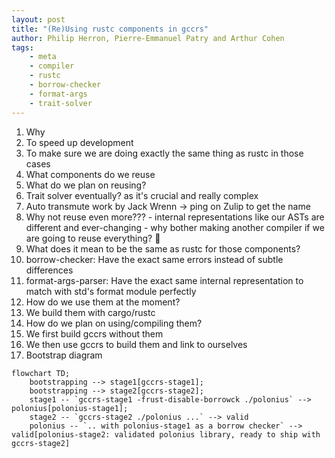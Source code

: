 ```yaml
---
layout: post
title: "(Re)Using rustc components in gccrs"
author: Philip Herron, Pierre-Emmanuel Patry and Arthur Cohen
tags:
    - meta
    - compiler
    - rustc
    - borrow-checker
    - format-args
    - trait-solver
---
```


1. Why
  1. To speed up development
  2. To make sure we are doing exactly the same thing as rustc in those cases
2. What components do we reuse
3. What do we plan on reusing?
  1. Trait solver eventually? as it's crucial and really complex
  2. Auto transmute work by Jack Wrenn -> ping on Zulip to get the name
  3. Why not reuse even more???
    - internal representations like our ASTs are different and ever-changing
    - why bother making another compiler if we are going to reuse everything? :eyes:
4. What does it mean to be the same as rustc for those components?
  1. borrow-checker: Have the exact same errors instead of subtle differences
  2. format-args-parser: Have the exact same internal representation to match with std's format module perfectly
5. How do we use them at the moment?
  1. We build them with cargo/rustc
6. How do we plan on using/compiling them?
  1. We first build gccrs without them
  2. We then use gccrs to build them and link to ourselves
7. Bootstrap diagram

```mermaid
flowchart TD;
    bootstrapping --> stage1[gccrs-stage1];
    bootstrapping --> stage2[gccrs-stage2];
    stage1 -- `gccrs-stage1 -frust-disable-borrowck ./polonius` --> polonius[polonius-stage1];
    stage2 -- `gccrs-stage2 ./polonius ...` --> valid
    polonius -- `.. with polonius-stage1 as a borrow checker` --> valid[polonius-stage2: validated polonius library, ready to ship with gccrs-stage2]
```
